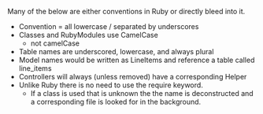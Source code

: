 Many of the below are either conventions in Ruby or directly bleed into it.

* Convention = all lowercase / separated by underscores
* Classes and RubyModules use CamelCase
  * not camelCase
* Table names are underscored, lowercase, and always plural
* Model names would be written as LineItems and reference a table called line_items
* Controllers will always (unless removed) have a corresponding Helper
* Unlike Ruby there is no need to use the require keyword.
  * If a class is used that is unknown the the name is deconstructed and a corresponding file is looked for in the background.
